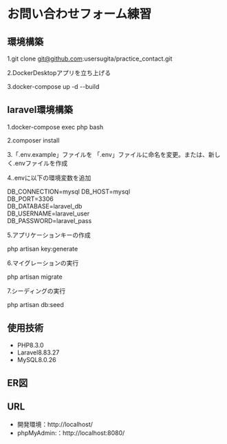 # お問い合わせフォーム練習

## 環境構築

1.git clone git@github.com:usersugita/practice_contact.git

2.DockerDesktopアプリを立ち上げる

3.docker-compose up -d --build

## laravel環境構築

1.docker-compose exec php bash

2.composer install

3.「.env.example」ファイルを 「.env」ファイルに命名を変更。または、新しく.envファイルを作成

4..envに以下の環境変数を追加

DB_CONNECTION=mysql
DB_HOST=mysql  
DB_PORT=3306  
DB_DATABASE=laravel_db  
DB_USERNAME=laravel_user  
DB_PASSWORD=laravel_pass

5.アプリケーションキーの作成

php artisan key:generate

6.マイグレーションの実行

php artisan migrate

7.シーディングの実行

php artisan db:seed

## 使用技術

* PHP8.3.0
* Laravel8.83.27
* MySQL8.0.26
  
## ER図



## URL


* 開発環境：http://localhost/
* phpMyAdmin:：http://localhost:8080/
